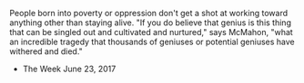 People born into poverty or oppression don't get a shot at working toward anything other than staying alive. "If you do believe that genius is this thing that can be singled out and cultivated and nurtured," says McMahon, "what an incredible tragedy that thousands of geniuses or potential geniuses have withered and died."

- The Week June 23, 2017